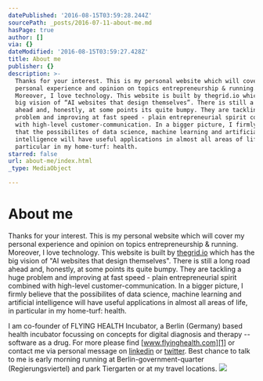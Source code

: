 ```yaml
---
datePublished: '2016-08-15T03:59:28.244Z'
sourcePath: _posts/2016-07-11-about-me.md
hasPage: true
author: []
via: {}
dateModified: '2016-08-15T03:59:27.428Z'
title: About me
publisher: {}
description: >-
  Thanks for your interest. This is my personal website which will cover my
  personal experience and opinion on topics entrepreneurship & running.
  Moreover, I love technology. This website is built by thegrid.io which has the
  big vision of “AI websites that design themselves”. There is still a long road
  ahead and, honestly, at some points its quite bumpy. They are tackling a huge
  problem and improving at fast speed - plain entrepreneurial spirit combined
  with high-level customer-communication. In a bigger picture, I firmly believe
  that the possibilites of data science, machine learning and artificial
  intelligence will have useful applications in almost all areas of life, in
  particular in my home-turf: health.
starred: false
url: about-me/index.html
_type: MediaObject

---
```

# About me

Thanks for your interest. This is my personal website which will cover my personal experience and opinion on topics entrepreneurship & running. Moreover, I love technology. This website is built by [thegrid.io][0] which has the big vision of "AI websites that design themselves". There is still a long road ahead and, honestly, at some points its quite bumpy. They are tackling a huge problem and improving at fast speed - plain entrepreneurial spirit combined with high-level customer-communication. In a bigger picture, I firmly believe that the possibilites of data science, machine learning and artificial intelligence will have useful applications in almost all areas of life, in particular in my home-turf: health.

I am co-founder of FLYING HEALTH Incubator, a Berlin (Germany) based health incubator focussing on concepts for digital diagnosis and therapy -- software as a drug. For more please find [www.flyinghealth.com][1] or contact me via personal message on [linkedin][2] or [twitter][3]. Best chance to talk to me is early morning running at Berlin-government-quarter (Regierungsviertel) and park Tiergarten or at my travel locations.
![](https://the-grid-user-content.s3-us-west-2.amazonaws.com/87bada6f-30cf-44c9-aa4a-21c4c8043c12.jpg)

[0]: https://thegrid.io/
[1]: https://flyinghealth.com/ "www.flyinghealth.com"
[2]: https://www.linkedin.com/in/christian-lautner
[3]: https://twitter.com/clautner